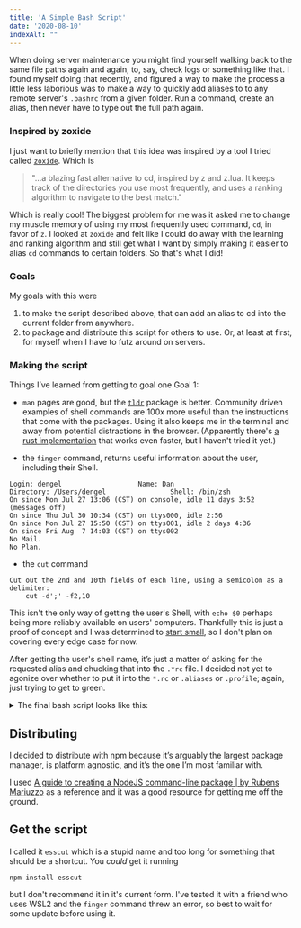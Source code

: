 ```yaml
---
title: 'A Simple Bash Script'
date: '2020-08-10'
indexAlt: ""
---
```

When doing server maintenance you might find yourself walking back to the same file paths again and again, to, say, check logs or something like that. I found myself doing that recently, and figured a way to make the process a little less laborious was to make a way to quickly add aliases to to any remote server's `.bashrc` from a given folder. Run a command, create an alias, then never have to type out the full path again.

### Inspired by zoxide

I just want to briefly mention that this idea was inspired by a tool I tried called [`zoxide`](https://github.com/ajeetdsouza/zoxide). Which is 

>"...a blazing fast alternative to cd, inspired by z and z.lua. It keeps track of the directories you use most frequently, and uses a ranking algorithm to navigate to the best match." 

Which is really cool! The biggest problem for me was it asked me to change my muscle memory of using my most frequently used command, `cd`, in favor of `z`. I looked at `zoxide` and felt like I could do away with the learning and ranking algorithm and still get what I want by simply making it easier to alias `cd` commands to certain folders. So that's what I did!

### Goals
My goals with this were 
  1. to make the script described above, that can add an alias to cd into the current folder from anywhere.
  2. to package and distribute this script for others to use. Or, at least at first, for myself when I have to futz around on servers.

### Making the script

Things I’ve learned from getting to goal one Goal 1:
* `man` pages are good, but the [`tldr`](https://github.com/tldr-pages/tldr-node-client#configuration) package is better. Community driven examples of shell commands are 100x more useful than the instructions that come with the packages.  Using it also keeps me in the terminal and  away from potential distractions in the browser. (Apparently there's [a rust implementation](https://github.com/dbrgn/tealdeer) that works even faster, but I haven't tried it yet.)

* the `finger` command, returns useful information about the user, including their Shell. 
```shell
Login: dengel         			Name: Dan
Directory: /Users/dengel            	Shell: /bin/zsh
On since Mon Jul 27 13:06 (CST) on console, idle 11 days 3:52 (messages off)
On since Thu Jul 30 10:34 (CST) on ttys000, idle 2:56
On since Mon Jul 27 15:50 (CST) on ttys001, idle 2 days 4:36
On since Fri Aug  7 14:03 (CST) on ttys002
No Mail.
No Plan.
```
* the `cut` command
```shell
Cut out the 2nd and 10th fields of each line, using a semicolon as a delimiter:
    cut -d';' -f2,10
```
This isn't the only way of getting the user's Shell, with `echo $0` perhaps being more reliably available on users' computers. Thankfully this is just a proof of concept and I was determined to [start small](../../notes/starting-small), so I don't plan on covering every edge case for now.

After getting the user's shell name, it’s just a matter of asking for the requested alias and chucking that into the `.*rc` file. I decided not yet to agonize over whether to put it into the `*.rc` or `.aliases` or `.profile`; again, just trying to get to green.

<details><summary>The final bash script looks like this:</summary>

```
#!/bin/bash
echo What should this alias be named?
read varname
  

name=""
# SL=$(finger $USER | grep 'Shell:*' | cut -f3 -d ":")
# name=$(basename $SL);
name=$(basename $SHELL)
shellprofile=""
z="zsh"
b="bash"

# echo $name
if [[ $name == $z ]]
then
echo $name
shellprofile=$HOME/.zshrc
elif [[ $name == $b ]]
then
shellprofile=$HOME/.bashrc
# all other shell checks truncated for brevity's sake
else
echo whomnows
fi

output="'cd $(pwd)'"

echo "alias $varname=$output" >> $shellprofile
echo Restarting your shell to effect the changes
$name
echo Complete! In the future type $varname to cd into this directory.
```
</details>

## Distributing

I decided to distribute with npm because it’s arguably the largest package manager, is platform agnostic, and it’s the one I’m most familiar with.

I used [A guide to creating a NodeJS command-line package | by Rubens Mariuzzo](https://medium.com/netscape/a-guide-to-create-a-nodejs-command-line-package-c2166ad0452e) as a reference and it was a good resource for getting me off the ground. 

## Get the script

I called it `esscut` which is a stupid name and too long for something that should be a shortcut. You *could* get it running 
```
npm install esscut
``` 

but I don't recommend it in it's current form. I've tested it with a friend who uses WSL2 and the `finger` command threw an error, so best to wait for some update before using it. 